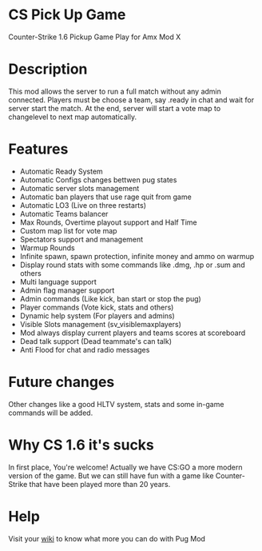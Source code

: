 # CS Pick Up Game
Counter-Strike 1.6 Pickup Game Play for Amx Mod X 

# Description
This mod allows the server to run a full match without any admin connected.
Players must be choose a team, say .ready in chat and wait for server start the match.
At the end, server will start a vote map to changelevel to next map automatically.

# Features
- Automatic Ready System
- Automatic Configs changes bettwen pug states
- Automatic server slots management
- Automatic ban players that use rage quit from game
- Automatic LO3 (Live on three restarts)
- Automatic Teams balancer
- Max Rounds, Overtime playout support and Half Time
- Custom map list for vote map
- Spectators support and management
- Warmup Rounds
- Infinite spawn, spawn protection, infinite money and ammo on warmup
- Display round stats with some commands like .dmg, .hp or .sum and others
- Multi language support
- Admin flag manager support
- Admin commands (Like kick, ban start or stop the pug)
- Player commands (Vote kick, stats and others)
- Dynamic help system (For players and admins)
- Visible Slots management (sv_visiblemaxplayers)
- Mod always display current players and teams scores at scoreboard
- Dead talk support (Dead teammate's can talk)
- Anti Flood for chat and radio messages

# Future changes
Other changes like a good HLTV system, stats and some in-game commands will be added.

# Why CS 1.6 it's sucks
In first place, You're welcome!
Actually we have CS:GO a more modern version of the game. 
But we can still have fun with a game like Counter-Strike that have been played more than 20 years.

# Help
Visit your [wiki](https://github.com/SmileYzn/PugMod/wiki) to know what more you can do with Pug Mod
